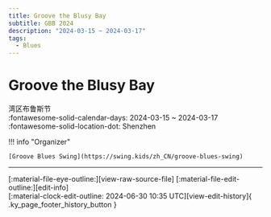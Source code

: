```yaml
---
title: Groove the Blusy Bay
subtitle: GBB 2024
description: "2024-03-15 ~ 2024-03-17"
tags:
  - Blues
---
```


# Groove the Blusy Bay 

湾区布鲁斯节  
:fontawesome-solid-calendar-days: 2024-03-15 ~ 2024-03-17  
:fontawesome-solid-location-dot: Shenzhen  

!!! info "Organizer"

    [Groove Blues Swing](https://swing.kids/zh_CN/groove-blues-swing)  

---

<div class="ky_page_footer" markdown>
<div class="ky_page_footer_trailing" markdown="span">
[:material-file-eye-outline:][view-raw-source-file]
[:material-file-edit-outline:][edit-info]
</div>
<div class="ky_page_footer_leading" markdown="span">
[:material-clock-edit-outline: 2024-06-30 10:35 UTC][view-edit-history]{ .ky_page_footer_history_button }
</div>
</div>

[view-raw-source-file]: https://github.com/swingdance/events/blob/main/2024/zh_CN/groove-the-blusy-bay-2024.json "View Raw Source File"
[edit-info]: https://github.com/swingdance/events/issues/new?assignees=&labels=update+event&projects=&template=03-update_entity.yml&title=Update%20Event%3A%202024%2Fzh_CN%20%E2%80%A2%20Groove%20the%20Blusy%20Bay&region=zh_CN&year=2024&id=groove-the-blusy-bay-2024&name=Groove%20the%20Blusy%20Bay&org_id=groove-blues-swing "Edit Info"

[view-edit-history]: https://github.com/swingdance/events/commits/main/2024/zh_CN/groove-the-blusy-bay-2024.json "View Edit History"
